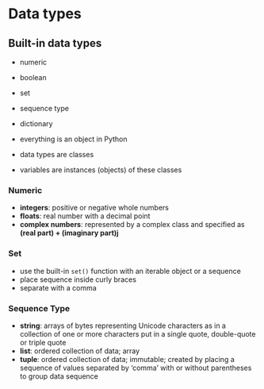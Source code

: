 # Data types

## Built-in data types
- numeric
- boolean
- set
- sequence type
- dictionary

- everything is an object in Python
- data types are classes
- variables are instances (objects) of these classes

### Numeric

- **integers**: positive or negative whole numbers
- **floats**: real number with a decimal point
- **complex numbers**: represented by a complex class and specified as __(real part) + (imaginary part)j__

### Set

- use the built-in `set()` function with an iterable object or a sequence 
- place sequence inside curly braces
-  separate with a comma

### Sequence Type

- **string**: arrays of bytes representing Unicode characters as in a collection of one or more characters put in a single quote, double-quote or triple quote
- **list**: ordered collection of data; array
- **tuple**: ordered collection of data; immutable; created by placing a sequence of values separated by ‘comma’ with or without parentheses to group data sequence